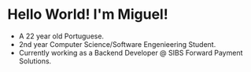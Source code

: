 # Hello World! I'm Miguel!
- A 22 year old Portuguese.
- 2nd year Computer Science/Software Engenieering Student. 
- Currently working as a Backend Developer @ SIBS Forward Payment Solutions.
